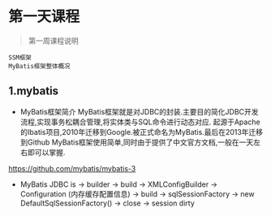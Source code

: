 # 第一天课程

> 第一周课程说明
```
SSM框架
MyBatis框架整体概况
```

## 1.mybatis

- MyBatis框架简介
MyBatis框架就是对JDBC的封装.主要目的简化JDBC开发流程,实现事务松耦合管理,将实体类与SQL命令进行动态对应.
起源于Apache的Ibatis项目,2010年迁移到Google.被正式命名为MyBatis.最后在2013年迁移到Github
MyBatis框架使用简单,同时由于提供了中文官方文档,一般在一天左右即可以掌握.

https://github.com/mybatis/mybatis-3

- MyBatis JDBC
is -> builder -> build -> XMLConfigBuilder -> Configuration (内存缓存配置信息)
-> build -> sqlSessionFactory -> new DefaultSqlSessionFactory() -> close
-> session
dirty